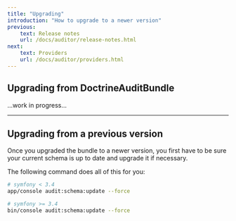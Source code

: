 ```yaml
---
title: "Upgrading"
introduction: "How to upgrade to a newer version"
previous:
    text: Release notes
    url: /docs/auditor/release-notes.html
next:
    text: Providers
    url: /docs/auditor/providers.html
---
```


## Upgrading from DoctrineAuditBundle

...work in progress...

---

## Upgrading from a previous version

Once you upgraded the bundle to a newer version, you first have to 
be sure your current schema is up to date and upgrade it if necessary.

The following command does all of this for you:

```bash
# symfony < 3.4
app/console audit:schema:update --force
```

```bash
# symfony >= 3.4
bin/console audit:schema:update --force
```
